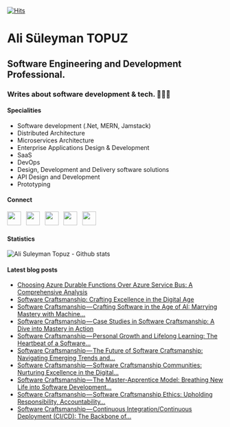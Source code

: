 [![Hits](https://hits.seeyoufarm.com/api/count/incr/badge.svg?url=https%3A%2F%2Fgithub.com%2Falisuleymantopuz&count_bg=%2379C83D&title_bg=%23555555&icon=github.svg&icon_color=%23E7E7E7&title=visits&edge_flat=false)](https://hits.seeyoufarm.com)

#   Ali Süleyman TOPUZ
##  Software Engineering and Development Professional.
### Writes about software development & tech. 📍🇹🇷

#### Specialities

- Software development (.Net, MERN, Jamstack)
- Distributed Architecture
- Microservices Architecture
- Enterprise Applications Design & Development
- SaaS
- DevOps
- Design, Development and Delivery software solutions
- API Design and Development
- Prototyping

#### Connect

<a href="https://github.com/alisuleymantopuz"><img src="https://cdn.jsdelivr.net/npm/simple-icons@v3/icons/github.svg" width="32px" /></a> &nbsp; <a href="https://www.instagram.com/topuzas"><img src="https://cdn.jsdelivr.net/npm/simple-icons@v3/icons/instagram.svg" width="32px" /></a> &nbsp; <a href="https://www.linkedin.com/in/alisuleymantopuz"><img src="https://cdn.jsdelivr.net/npm/simple-icons@v3/icons/linkedin.svg" width="32px" /></a> &nbsp; <a href="https://medium.com/@topuzas"><img src="https://cdn.jsdelivr.net/npm/simple-icons@v3/icons/medium.svg" width="32px" /></a> &nbsp; <a href="mailto:alisuleymantopuz@gmail.com"><img src="https://cdn.jsdelivr.net/npm/simple-icons@v3/icons/gmail.svg" width="32px" /></a>

#### Statistics

<img align="center" alt="Ali Suleyman Topuz - Github stats" src="https://github-readme-stats.vercel.app/api?username=alisuleymantopuz&show_icons=true&hide_border=true&theme=transparent"/>


#### Latest blog posts

<!-- BLOG-POST-LIST:START -->
- [Choosing Azure Durable Functions Over Azure Service Bus: A Comprehensive Analysis](https://topuzas.medium.com/choosing-azure-durable-functions-over-azure-service-bus-a-comprehensive-analysis-43b2487319aa?source=rss-8f0134a6aa62------2)
- [Software Craftsmanship: Crafting Excellence in the Digital Age](https://topuzas.medium.com/software-craftsmanship-crafting-excellence-in-the-digital-age-2cb064afcbbc?source=rss-8f0134a6aa62------2)
- [Software Craftsmanship — Crafting Software in the Age of AI: Marrying Mastery with Machine…](https://topuzas.medium.com/software-craftsmanship-crafting-software-in-the-age-of-ai-marrying-mastery-with-machine-76070a9e4340?source=rss-8f0134a6aa62------2)
- [Software Craftsmanship — Case Studies in Software Craftsmanship: A Dive into Mastery in Action](https://topuzas.medium.com/software-craftsmanship-case-studies-in-software-craftsmanship-a-dive-into-mastery-in-action-53a27b387859?source=rss-8f0134a6aa62------2)
- [Software Craftsmanship — Personal Growth and Lifelong Learning: The Heartbeat of a Software…](https://topuzas.medium.com/software-craftsmanship-personal-growth-and-lifelong-learning-the-heartbeat-of-a-software-494f487a288b?source=rss-8f0134a6aa62------2)
- [Software Craftsmanship — The Future of Software Craftsmanship: Navigating Emerging Trends and…](https://topuzas.medium.com/software-craftsmanship-the-future-of-software-craftsmanship-navigating-emerging-trends-and-b9ef422ff76c?source=rss-8f0134a6aa62------2)
- [Software Craftsmanship — Software Craftsmanship Communities: Nurturing Excellence in the Digital…](https://topuzas.medium.com/software-craftsmanship-software-craftsmanship-communities-nurturing-excellence-in-the-digital-c7d12774f269?source=rss-8f0134a6aa62------2)
- [Software Craftsmanship — The Master-Apprentice Model: Breathing New Life into Software Development…](https://topuzas.medium.com/software-craftsmanship-the-master-apprentice-model-breathing-new-life-into-software-development-7b8ecb47b890?source=rss-8f0134a6aa62------2)
- [Software Craftsmanship — Software Craftsmanship Ethics: Upholding Responsibility, Accountability…](https://topuzas.medium.com/software-craftsmanship-software-craftsmanship-ethics-upholding-responsibility-accountability-5c09893ce33e?source=rss-8f0134a6aa62------2)
- [Software Craftsmanship — Continuous Integration/Continuous Deployment &lpar;CI/CD&rpar;: The Backbone of…](https://topuzas.medium.com/software-craftsmanship-continuous-integration-continuous-deployment-ci-cd-the-backbone-of-3abb6be29b9f?source=rss-8f0134a6aa62------2)
<!-- BLOG-POST-LIST:END -->

